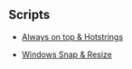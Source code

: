 ## Scripts
* [Always on top & Hotstrings](https://gist.github.com/audio333/c311bf32719f4b7bbb08c5967ec68c67)

* [Windows Snap & Resize](https://gist.github.com/audio333/a3b62be1efe1d819de5357296b0ac51b)